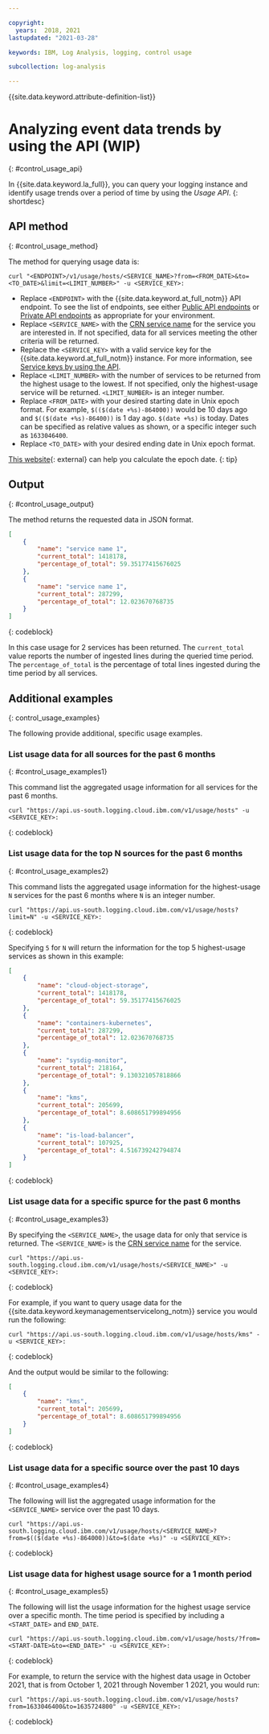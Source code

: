 ```yaml
---

copyright:
  years:  2018, 2021
lastupdated: "2021-03-28"

keywords: IBM, Log Analysis, logging, control usage

subcollection: log-analysis

---
```


{{site.data.keyword.attribute-definition-list}}

# Analyzing event data trends by using the API (WIP)
{: #control_usage_api}

In {{site.data.keyword.la_full}}, you can query your logging instance and identify usage trends over a period of time by using the *Usage API*. 
{: shortdesc}



## API method
{: #control_usage_method}

The method for querying usage data is:

```text
curl "<ENDPOINT>/v1/usage/hosts/<SERVICE_NAME>?from=<FROM_DATE>&to=<TO_DATE>&limit=<LIMIT_NUMBER>" -u <SERVICE_KEY>: 
```

- Replace `<ENDPOINT>` with the {{site.data.keyword.at_full_notm}} API endpoint. To see the list of endpoints, see either [Public API endpoints](/docs/activity-tracker?topic=activity-tracker-endpoints#endpoints_api-at-public) or [Private API endpoints](/docs/activity-tracker?topic=activity-tracker-endpoints#endpoints_api-at-private) as appropriate for your environment.
- Replace `<SERVICE_NAME>` with the [CRN service name](/docs/activity-tracker?topic=activity-tracker-cloud_services) for the service you are interested in.  If not specified, data for all services meeting the other criteria will be returned.
- Replace the `<SERVICE_KEY>` with a valid service key for the {{site.data.keyword.at_full_notm}} instance. For more information, see [Service keys by using the API](/docs/activity-tracker?topic=activity-tracker-service_keys#service_keys_api).
- Replace `<LIMIT_NUMBER>` with the number of services to be returned from the highest usage to the lowest.  If not specified, only the highest-usage service will be returned.  `<LIMIT_NUMBER>` is an integer number.
- Replace `<FROM_DATE>` with your desired starting date in Unix epoch format.  For example, `$(($(date +%s)-864000))` would be 10 days ago and `$(($(date +%s)-86400))` is 1 day ago. `$(date +%s)` is today.  Dates can be specified as relative values as shown, or a specific integer such as `1633046400`.
- Replace `<TO_DATE>` with your desired ending date in Unix epoch format.

[This website](https://www.epochconverter.com/){: external} can help you calculate the epoch date.
{: tip}

## Output
{: #control_usage_output}

The method returns the requested data in JSON format.

```json
[
    {
        "name": "service name 1",
        "current_total": 1418178,
        "percentage_of_total": 59.35177415676025
    },
    {
        "name": "service name 1",
        "current_total": 287299,
        "percentage_of_total": 12.023670768735
    }
]
```
{: codeblock}

In this case usage for 2 services has been returned.  The `current_total` value reports the number of ingested lines during the queried time period.  The `percentage_of_total` is the percentage of total lines ingested during the time period by all services.

## Additional examples
{: control_usage_examples}

The following provide additional, specific usage examples.

### List usage data for all sources for the past 6 months
{: #control_usage_examples1}

This command list the aggregated usage information for all services for the past 6 months.

```text
curl "https://api.us-south.logging.cloud.ibm.com/v1/usage/hosts" -u <SERVICE_KEY>:
```
{: codeblock}


### List usage data for the top N sources for the past 6 months
{: #control_usage_examples2}

This command lists the aggregated usage information for the highest-usage `N` services for the past 6 months where `N` is an integer number. 

```text
curl "https://api.us-south.logging.cloud.ibm.com/v1/usage/hosts?limit=N" -u <SERVICE_KEY>:
```
{: codeblock}

Specifying `5` for `N` will return the information for the top 5 highest-usage services as shown in this example:

```json
[
    {
        "name": "cloud-object-storage",
        "current_total": 1418178,
        "percentage_of_total": 59.35177415676025
    },
    {
        "name": "containers-kubernetes",
        "current_total": 287299,
        "percentage_of_total": 12.023670768735
    },
    {
        "name": "sysdig-monitor",
        "current_total": 218164,
        "percentage_of_total": 9.130321057818866
    },
    {
        "name": "kms",
        "current_total": 205699,
        "percentage_of_total": 8.608651799894956
    },
    {
        "name": "is-load-balancer",
        "current_total": 107925,
        "percentage_of_total": 4.516739242794874
    }
]
```
{: codeblock}


### List usage data for a specific spurce for the past 6 months
{: #control_usage_examples3}

By specifying the `<SERVICE_NAME>`, the usage data for only that service is returned.  The `<SERVICE_NAME>` is the [CRN service name](/docs/activity-tracker?topic=activity-tracker-cloud_services) for the service.


```text
curl "https://api.us-south.logging.cloud.ibm.com/v1/usage/hosts/<SERVICE_NAME>" -u <SERVICE_KEY>:
```
{: codeblock}

For example, if you want to query usage data for the {{site.data.keyword.keymanagementservicelong_notm}} service you would run the following:

```text
curl "https://api.us-south.logging.cloud.ibm.com/v1/usage/hosts/kms" -u <SERVICE_KEY>:
```
{: codeblock}

And the output would be similar to the following:

```json
[
    {
        "name": "kms",
        "current_total": 205699,
        "percentage_of_total": 8.608651799894956
    }
]
```
{: codeblock}

### List usage data for a specific source over the past 10 days
{: #control_usage_examples4}

The following will list the aggregated usage information for the `<SERVICE_NAME>` service over the past 10 days.

```text
curl "https://api.us-south.logging.cloud.ibm.com/v1/usage/hosts/<SERVICE_NAME>?from=$(($(date +%s)-864000))&to=$(date +%s)" -u <SERVICE_KEY>:
```
{: codeblock}


### List usage data for highest usage source for a 1 month period
{: #control_usage_examples5}

The following will list the usage information for the highest usage service over a specific month.  The time period is specified by including a `<START_DATE>` and `END_DATE`.

```text
curl "https://api.us-south.logging.cloud.ibm.com/v1/usage/hosts/?from=<START-DATE>&to=<END_DATE>" -u <SERVICE_KEY>:
```
{: codeblock}

For example, to return the service with the highest data usage in October 2021, that is from October 1, 2021 through November 1 2021, you would run:

```text
curl "https://api.us-south.logging.cloud.ibm.com/v1/usage/hosts?from=1633046400&to=1635724800" -u <SERVICE_KEY>:
```
{: codeblock}





